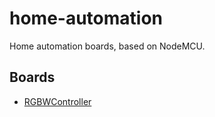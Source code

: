 # home-automation
Home automation boards, based on NodeMCU.  
## Boards
* [RGBWController](./RGBWController)
